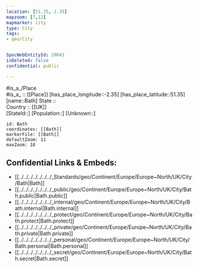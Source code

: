 ```yaml
---
location: [51.35,-2.35] 
mapzoom: [7,12] 
mapmarker: city 
type: City
tags:
- geo/City


SpocWebEntityId: 29043
isDeleted: false
confidential: public

---
```

#is_a_/Place  
#is_a_ :: [[Place]] 
[has_place_longitude::-2.35] 
[has_place_latitude::51.35] 
[name::Bath] 
State ::  
Country :: [[UK]]  
[StateId::] 
[Population::] 
[Unknown::] 


```leaflet
id: Bath
coordinates: [[Bath]] 
markerFile: [[Bath]] 
defaultZoom: 11 
maxZoom: 18
```


## Confidential Links & Embeds: 
- [[../../../../../../../_Standards/geo/Continent/Europe/Europe~North/UK/City/Bath|Bath]] 
- [[../../../../../../../_public/geo/Continent/Europe/Europe~North/UK/City/Bath.public|Bath.public]] 
- [[../../../../../../../_internal/geo/Continent/Europe/Europe~North/UK/City/Bath.internal|Bath.internal]] 
- [[../../../../../../../_protect/geo/Continent/Europe/Europe~North/UK/City/Bath.protect|Bath.protect]] 
- [[../../../../../../../_private/geo/Continent/Europe/Europe~North/UK/City/Bath.private|Bath.private]] 
- [[../../../../../../../_personal/geo/Continent/Europe/Europe~North/UK/City/Bath.personal|Bath.personal]] 
- [[../../../../../../../_secret/geo/Continent/Europe/Europe~North/UK/City/Bath.secret|Bath.secret]] 
